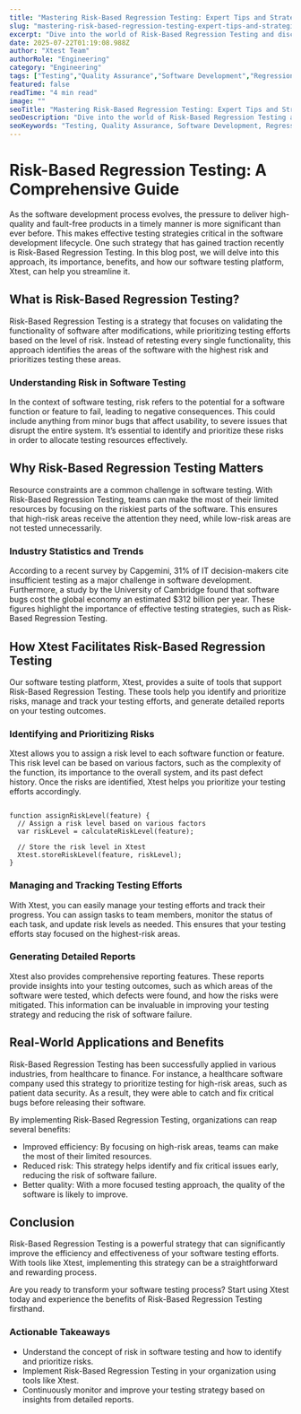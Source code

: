 ```yaml
---
title: "Mastering Risk-Based Regression Testing: Expert Tips and Strategies"
slug: "mastering-risk-based-regression-testing-expert-tips-and-strategies"
excerpt: "Dive into the world of Risk-Based Regression Testing and discover how it can revolutionize your software testing process. Learn how this strategy optimizes testing efforts, reduces risks, and saves resources, providing an edge in the competitive tech landscape. Transform your workflow today with our comprehensive guide."
date: 2025-07-22T01:19:08.988Z
author: "Xtest Team"
authorRole: "Engineering"
category: "Engineering"
tags: ["Testing","Quality Assurance","Software Development","Regression","Test Suite"]
featured: false
readTime: "4 min read"
image: ""
seoTitle: "Mastering Risk-Based Regression Testing: Expert Tips and Strategies"
seoDescription: "Dive into the world of Risk-Based Regression Testing and discover how it can revolutionize your software testing process. Learn how this strategy optimizes testing efforts, reduces risks, and saves resources, providing an edge in the competitive tech landscape. Transform your workflow today with our comprehensive guide."
seoKeywords: "Testing, Quality Assurance, Software Development, Regression, Test Suite"
---
```


# Risk-Based Regression Testing: A Comprehensive Guide

As the software development process evolves, the pressure to deliver high-quality and fault-free products in a timely manner is more significant than ever before. This makes effective testing strategies critical in the software development lifecycle. One such strategy that has gained traction recently is Risk-Based Regression Testing. In this blog post, we will delve into this approach, its importance, benefits, and how our software testing platform, Xtest, can help you streamline it.

## What is Risk-Based Regression Testing?

Risk-Based Regression Testing is a strategy that focuses on validating the functionality of software after modifications, while prioritizing testing efforts based on the level of risk. Instead of retesting every single functionality, this approach identifies the areas of the software with the highest risk and prioritizes testing these areas.

### Understanding Risk in Software Testing

In the context of software testing, risk refers to the potential for a software function or feature to fail, leading to negative consequences. This could include anything from minor bugs that affect usability, to severe issues that disrupt the entire system. It’s essential to identify and prioritize these risks in order to allocate testing resources effectively.

## Why Risk-Based Regression Testing Matters

Resource constraints are a common challenge in software testing. With Risk-Based Regression Testing, teams can make the most of their limited resources by focusing on the riskiest parts of the software. This ensures that high-risk areas receive the attention they need, while low-risk areas are not tested unnecessarily.

### Industry Statistics and Trends

According to a recent survey by Capgemini, 31% of IT decision-makers cite insufficient testing as a major challenge in software development. Furthermore, a study by the University of Cambridge found that software bugs cost the global economy an estimated $312 billion per year. These figures highlight the importance of effective testing strategies, such as Risk-Based Regression Testing.

## How Xtest Facilitates Risk-Based Regression Testing

Our software testing platform, Xtest, provides a suite of tools that support Risk-Based Regression Testing. These tools help you identify and prioritize risks, manage and track your testing efforts, and generate detailed reports on your testing outcomes.

### Identifying and Prioritizing Risks

Xtest allows you to assign a risk level to each software function or feature. This risk level can be based on various factors, such as the complexity of the function, its importance to the overall system, and its past defect history. Once the risks are identified, Xtest helps you prioritize your testing efforts accordingly.

```

function assignRiskLevel(feature) {
  // Assign a risk level based on various factors
  var riskLevel = calculateRiskLevel(feature);
  
  // Store the risk level in Xtest
  Xtest.storeRiskLevel(feature, riskLevel);
}
```

### Managing and Tracking Testing Efforts

With Xtest, you can easily manage your testing efforts and track their progress. You can assign tasks to team members, monitor the status of each task, and update risk levels as needed. This ensures that your testing efforts stay focused on the highest-risk areas.

### Generating Detailed Reports

Xtest also provides comprehensive reporting features. These reports provide insights into your testing outcomes, such as which areas of the software were tested, which defects were found, and how the risks were mitigated. This information can be invaluable in improving your testing strategy and reducing the risk of software failure.

## Real-World Applications and Benefits

Risk-Based Regression Testing has been successfully applied in various industries, from healthcare to finance. For instance, a healthcare software company used this strategy to prioritize testing for high-risk areas, such as patient data security. As a result, they were able to catch and fix critical bugs before releasing their software.

By implementing Risk-Based Regression Testing, organizations can reap several benefits:

*   Improved efficiency: By focusing on high-risk areas, teams can make the most of their limited resources.
*   Reduced risk: This strategy helps identify and fix critical issues early, reducing the risk of software failure.
*   Better quality: With a more focused testing approach, the quality of the software is likely to improve.

## Conclusion

Risk-Based Regression Testing is a powerful strategy that can significantly improve the efficiency and effectiveness of your software testing efforts. With tools like Xtest, implementing this strategy can be a straightforward and rewarding process.

Are you ready to transform your software testing process? Start using Xtest today and experience the benefits of Risk-Based Regression Testing firsthand.

### Actionable Takeaways

*   Understand the concept of risk in software testing and how to identify and prioritize risks.
*   Implement Risk-Based Regression Testing in your organization using tools like Xtest.
*   Continuously monitor and improve your testing strategy based on insights from detailed reports.